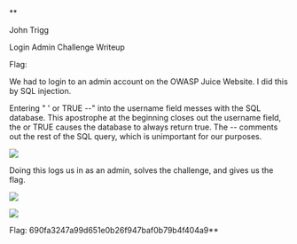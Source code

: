 **

John Trigg

Login Admin Challenge Writeup 

Flag:

We had to login to an admin account on the OWASP Juice Website. I did this by SQL injection.

Entering " ' or TRUE --" into the username field messes with the SQL database. This apostrophe at the beginning closes out the username field, the or TRUE causes the database to always return true. The -- comments out the rest of the SQL query, which is unimportant for our purposes.

![](https://lh4.googleusercontent.com/b4-du70-WVKQ2aiIOzNqxvyVjeyfyex4HfsMzzPyAy1YOg4P_PiSkGHK6sEzHHi6biKPUwLzdK6EvyyQRGddFSIk34f3rU3uirp-Kr-J5_X5x0MNZrvzRgWGs-snvD_B6IlvKNVI)

  
  
  
  

Doing this logs us in as an admin, solves the challenge, and gives us the flag.

![](https://lh4.googleusercontent.com/y0xoqWlXkqc7M0vvb0TpZ3hcPflCXjVvC6fTsgODexUY2pfqj6gdSmD5jBt_b3zayhho831Pkar82e9_zm0gpz6uJupMMncoSB3yFRbN38DJrydRwhXO2gSvNtHheTSxWXyet-zA)

  

![](https://lh3.googleusercontent.com/0Hco_uUPak9MylgtycponuhInMPKEPWlhxs52Zow5R6pXMBOoD0Fz3yMEXknEKJHC_9YdDQM_cX1cG9QmDFEiCqNUVCT90fYD8Kg_7lO86KSQcdLBdo6n931pt3oZoBa8G5VXPU0)

  
Flag: 690fa3247a99d651e0b26f947baf0b79b4f404a9**